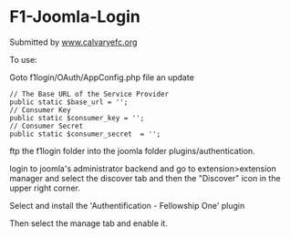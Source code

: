 F1-Joomla-Login
===============

Submitted by www.calvaryefc.org

To use:

Goto f1login/OAuth/AppConfig.php file an update
 
    // The Base URL of the Service Provider
    public static $base_url = ''; 
    // Consumer Key
    public static $consumer_key = '';
    // Consumer Secret
    public static $consumer_secret  = '';

ftp the f1login folder into the joomla folder plugins/authentication.
 
login to joomla's administrator backend and go to extension>extension manager and select the discover tab and then the "Discover" icon in the upper right corner.
 
Select  and install the 'Authentification - Fellowship One' plugin
 
Then select the manage tab and enable it.